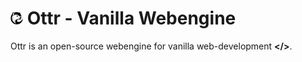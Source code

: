 # <img src="./assets/images/logo.png" width="20px"/> Ottr - Vanilla Webengine 

Ottr is an open-source webengine for vanilla web-development **</>**.
